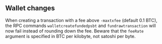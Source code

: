 Wallet changes
--------------

When creating a transaction with a fee above `-maxtxfee` (default 0.1 BTC),
the RPC commands `walletcreatefundedpsbt` and  `fundrawtransaction` will now fail
instead of rounding down the fee. Beware that the `feeRate` argument is specified
in BTC per kilobyte, not satoshi per byte.
